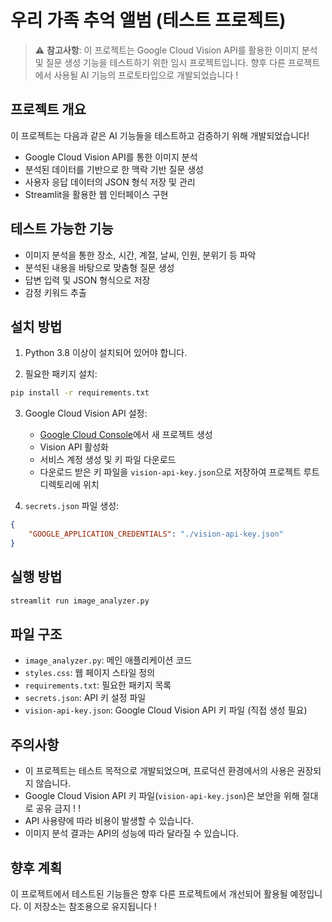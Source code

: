 # 우리 가족 추억 앨범 (테스트 프로젝트)

> ⚠️ **참고사항**: 이 프로젝트는 Google Cloud Vision API를 활용한 이미지 분석 및 질문 생성 기능을 테스트하기 위한 임시 프로젝트입니다. 향후 다른 프로젝트에서 사용될 AI 기능의 프로토타입으로 개발되었습니다 !

## 프로젝트 개요

이 프로젝트는 다음과 같은 AI 기능들을 테스트하고 검증하기 위해 개발되었습니다!

- Google Cloud Vision API를 통한 이미지 분석
- 분석된 데이터를 기반으로 한 맥락 기반 질문 생성
- 사용자 응답 데이터의 JSON 형식 저장 및 관리
- Streamlit을 활용한 웹 인터페이스 구현

## 테스트 가능한 기능

- 이미지 분석을 통한 장소, 시간, 계절, 날씨, 인원, 분위기 등 파악
- 분석된 내용을 바탕으로 맞춤형 질문 생성
- 답변 입력 및 JSON 형식으로 저장
- 감정 키워드 추출

## 설치 방법

1. Python 3.8 이상이 설치되어 있어야 합니다.

2. 필요한 패키지 설치:
```bash
pip install -r requirements.txt
```

3. Google Cloud Vision API 설정:
   - [Google Cloud Console](https://console.cloud.google.com/)에서 새 프로젝트 생성
   - Vision API 활성화
   - 서비스 계정 생성 및 키 파일 다운로드
   - 다운로드 받은 키 파일을 `vision-api-key.json`으로 저장하여 프로젝트 루트 디렉토리에 위치

4. `secrets.json` 파일 생성:
```json
{
    "GOOGLE_APPLICATION_CREDENTIALS": "./vision-api-key.json"
}
```

## 실행 방법

```bash
streamlit run image_analyzer.py
```

## 파일 구조

- `image_analyzer.py`: 메인 애플리케이션 코드
- `styles.css`: 웹 페이지 스타일 정의
- `requirements.txt`: 필요한 패키지 목록
- `secrets.json`: API 키 설정 파일
- `vision-api-key.json`: Google Cloud Vision API 키 파일 (직접 생성 필요)

## 주의사항

- 이 프로젝트는 테스트 목적으로 개발되었으며, 프로덕션 환경에서의 사용은 권장되지 않습니다.
- Google Cloud Vision API 키 파일(`vision-api-key.json`)은 보안을 위해 절대로 공유 금지 ! !
- API 사용량에 따라 비용이 발생할 수 있습니다.
- 이미지 분석 결과는 API의 성능에 따라 달라질 수 있습니다.

## 향후 계획

이 프로젝트에서 테스트된 기능들은 향후 다른 프로젝트에서 개선되어 활용될 예정입니다. 이 저장소는 참조용으로 유지됩니다 !
